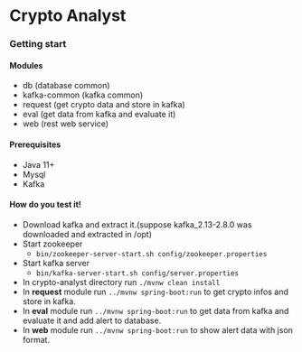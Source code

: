 # Crypto Analyst

### Getting start

#### Modules
* db (database common)
* kafka-common (kafka common)
* request (get crypto data and store in kafka)
* eval (get data from kafka and evaluate it)
* web (rest web service)

#### Prerequisites

* Java 11+
* Mysql
* Kafka

#### How do you test it!

* Download kafka and extract it.(suppose kafka_2.13-2.8.0 was downloaded and extracted in /opt)
* Start zookeeper 
  * `bin/zookeeper-server-start.sh config/zookeeper.properties`
* Start kafka server 
    * `bin/kafka-server-start.sh config/server.properties`
* In crypto-analyst directory run `./mvnw clean install`
* In **request** module run `../mvnw spring-boot:run` to get crypto infos and store in kafka.
* In **eval** module run `../mvnw spring-boot:run` to get data from kafka and evaluate it and add alert to database.
* In **web** module run `../mvnw spring-boot:run` to show alert data with json format.
